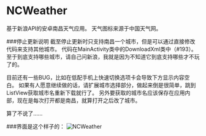 NCWeather
=========

基于新浪API的安卓南昌天气应用。
天气图标来源于中国天气网。

###停止更新说明
    截至停止更新时只支持南昌一个城市，但是可以通过直接修改代码来支持其他城市。
    代码在MainActivity类中的DownloadXml类中（#193）。
    至于到底支持哪些城市，请自己问新浪，我就是因为不知道它到底支持哪些才不玩了的。


目前还有一些BUG，比如在低配手机上快速切换选项卡会导致下方显示内容空白。
如果有人愿意继续做的话，请扩展城市选择部分，做起来倒是很简单，跳到ListView获取城市名重新下载就行了。
另外要获取的城市名应该保存在应用内部，现在是每次打开都是南昌，就算打开之后改了城市。

算了不说了……

###界面是这个样子的：
![NCWeather](http://ww4.sinaimg.cn/large/69209b85gw1ef4sf1508pj208c0dcaao.jpg "NCWeather")



